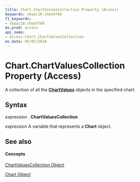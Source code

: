 ```yaml
---
title: Chart.ChartValuesCollection Property (Access)
keywords: vbaac10.chm14760
f1_keywords:
- vbaac10.chm14760
ms.prod: access
api_name:
- Access.Chart.ChartValuesCollection
ms.date: 05/02/2018
---
```



# Chart.ChartValuesCollection Property (Access)

A collection of all the **[ChartValues](chartvalues-object.md)** objects in the specified chart.


## Syntax

 _expression_ . **ChartValuesCollection**

 _expression_ A variable that represents a **Chart** object.


## See also


#### Concepts


[ChartValuesCollection Object](chartvaluescollection-object-access.md)

[Chart Object](chart-object-access.md)